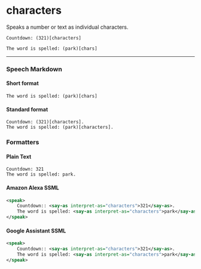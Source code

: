 # characters

Speaks a number or text as individual characters.

```text
Countdown: (321)[characters]

The word is spelled: (park)[chars]
```

---

### Speech Markdown
#### Short format
```text
The word is spelled: (park)[chars]
```

#### Standard format
```text
Countdown: (321)[characters].
The word is spelled: (park)[characters].
```

### Formatters
#### Plain Text
```text
Countdown: 321
The word is spelled: park.
```

#### Amazon Alexa SSML
```xml
<speak>
    Countdown:: <say-as interpret-as="characters">321</say-as>.
    The word is spelled: <say-as interpret-as="characters">park</say-as>.
</speak>
```

#### Google Assistant SSML
```xml
<speak>
    Countdown:: <say-as interpret-as="characters">321</say-as>.
    The word is spelled: <say-as interpret-as="characters">park</say-as>.
</speak>
```
